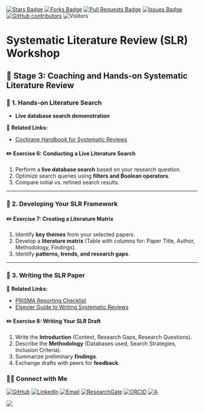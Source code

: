 <a href="https://github.com/drshahizan/short-course/stargazers"><img src="https://img.shields.io/github/stars/drshahizan/short-course" alt="Stars Badge"/></a>
<a href="https://github.com/drshahizan/short-course/network/members"><img src="https://img.shields.io/github/forks/drshahizan/short-course" alt="Forks Badge"/></a>
<a href="https://github.com/drshahizan/short-course/pulls"><img src="https://img.shields.io/github/issues-pr/drshahizan/short-course" alt="Pull Requests Badge"/></a>
<a href="https://github.com/drshahizan/short-course"><img src="https://img.shields.io/github/issues/drshahizan/short-course" alt="Issues Badge"/></a>
<a href="https://github.com/drshahizan/short-course/graphs/contributors"><img alt="GitHub contributors" src="https://img.shields.io/github/contributors/drshahizan/short-course?color=2b9348"></a>
![Visitors](https://api.visitorbadge.io/api/visitors?path=https%3A%2F%2Fgithub.com%2Fdrshahizan%2Fshort-course&labelColor=%23d9e3f0&countColor=%23697689&style=flat)


# Systematic Literature Review (SLR) Workshop


## 📅 Stage 3: Coaching and Hands-on Systematic Literature Review  

### 🔹 1. Hands-on Literature Search  
- **Live database search demonstration**  

🔗 **Related Links:**  
- [Cochrane Handbook for Systematic Reviews](https://training.cochrane.org/handbook)  

#### ✏️ **Exercise 6: Conducting a Live Literature Search**  
1. Perform a **live database search** based on your research question.  
2. Optimize search queries using **filters and Boolean operators**.  
3. Compare initial vs. refined search results.  

---

### 🔹 2. Developing Your SLR Framework  

#### ✏️ **Exercise 7: Creating a Literature Matrix**  
1. Identify **key themes** from your selected papers.  
2. Develop a **literature matrix** (Table with columns for: Paper Title, Author, Methodology, Findings).  
3. Identify **patterns, trends, and research gaps**.  

---

### 🔹 3. Writing the SLR Paper  

🔗 **Related Links:**  
- [PRISMA Reporting Checklist](https://www.prisma-statement.org/)  
- [Elsevier Guide to Writing Systematic Reviews](https://www.elsevier.com/connect/your-guide-to-writing-a-systematic-review)  

#### ✏️ **Exercise 8: Writing Your SLR Draft**  
1. Write the **Introduction** (Context, Research Gaps, Research Questions).  
2. Describe the **Methodology** (Databases used, Search Strategies, Inclusion Criteria).  
3. Summarize preliminary **findings**.  
4. Exchange drafts with peers for **feedback**.  


### 🙌🏻 Connect with Me
<p align="left">
    <a href="https://github.com/drshahizan" target="_blank"><img alt="GitHub" src="https://img.shields.io/badge/-@drshahizan-181717?style=flat-square&logo=GitHub&logoColor=white"></a>
    <a href="https://www.linkedin.com/in/drshahizan" target="_blank"><img alt="LinkedIn" src="https://img.shields.io/badge/-drshahizan-blue?style=flat-square&logo=Linkedin&logoColor=white&link=https://www.linkedin.com/in/drshahizan/"></a>
    <a href="mailto:shahizan@utm.my" target="_blank"><img alt="Email" src="https://img.shields.io/badge/-shahizan@utm.my-c14438?style=flat-square&logo=Gmail&logoColor=white&link=mailto:shahizan@utm.my.com"></a>
    <a href="https://www.researchgate.net/profile/Mohd-Othman-28" target="_blank"><img alt="ResearchGate" src="https://img.shields.io/badge/-ResearchGate-00CCBB?style=flat-square&logo=ResearchGate&logoColor=white"></a>
    <a href="https://orcid.org/0000-0003-4261-1873" target="_blank"><img alt="ORCID" src="https://img.shields.io/badge/-ORCID-A6CE39?style=flat-square&logo=ORCID&logoColor=white"></a> 
 <a href="https://visitorbadge.io/status?path=https%3A%2F%2Fgithub.com%2Fdrshahizan" target="_blank"><img alt="A" src="https://api.visitorbadge.io/api/visitors?path=https%3A%2F%2Fgithub.com%2Fdrshahizan&labelColor=%23697689&countColor=%23555555&style=plastic"></a>
 
![](https://hit.yhype.me/github/profile?user_id=81284918)
</p>



